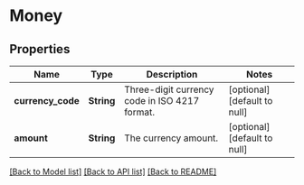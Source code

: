 # Money

## Properties
Name | Type | Description | Notes
------------ | ------------- | ------------- | -------------
**currency_code** | **String** | Three-digit currency code in ISO 4217 format. | [optional] [default to null]
**amount** | **String** | The currency amount. | [optional] [default to null]

[[Back to Model list]](../README.md#documentation-for-models) [[Back to API list]](../README.md#documentation-for-api-endpoints) [[Back to README]](../README.md)


